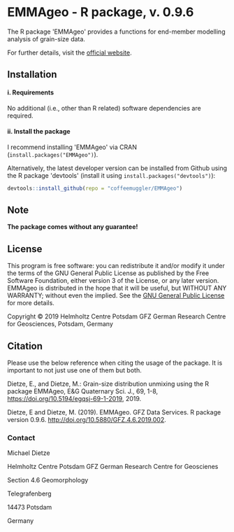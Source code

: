 # EMMAgeo - R package, v. 0.9.6

The R package 'EMMAgeo' provides a functions for end-member modelling analysis of grain-size data.

For further details, visit the  [official website](http://micha-dietze.de/pages/emmageo.html).

## Installation

#### i. Requirements

No additional (i.e., other than R related) software dependencies are required.

#### ii. Install the package

I recommend installing 'EMMAgeo' via CRAN (`install.packages("EMMAgeo")`).

Alternatively, the latest developer version can be installed from Github using the R package 'devtools' (install it using `install.packages("devtools")`):

```r
devtools::install_github(repo = "coffeemuggler/EMMAgeo")
```

## Note

**The package comes without any guarantee!**

## License

This program is free software: you can redistribute it and/or modify it under the terms of the GNU General Public License as published by the Free Software Foundation, either version 3 of the License, or any later version. EMMAgeo is distributed in the hope that it will be useful, but WITHOUT ANY WARRANTY; without even the implied. See the [GNU General Public License](https://github.com/coffeemuggler/EMMAgeo/blob/master/LICENSE.txt) for more details.

Copyright © 2019 Helmholtz Centre Potsdam GFZ German Research Centre for Geosciences, Potsdam, Germany

## Citation

Please use the below reference when citing the usage of the package. It is important to not just use one of them but both.

Dietze, E., and Dietze, M.: Grain-size distribution unmixing using the R package EMMAgeo, E&G
Quaternary Sci. J., 69, 1-8, https://doi.org/10.5194/egqsj-69-1-2019, 2019.

Dietze, E and Dietze, M. (2019). EMMAgeo. GFZ Data Services. R package version 0.9.6. http://doi.org/10.5880/GFZ.4.6.2019.002.

### Contact

Michael Dietze 


Helmholtz Centre Potsdam GFZ German Research Centre for Geoscienes 

Section 4.6 Geomorphology

Telegrafenberg

14473 Potsdam

Germany